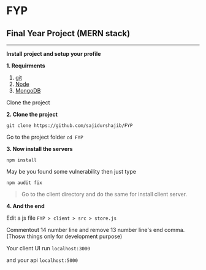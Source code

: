 # FYP
## Final Year Project (MERN stack)

---
**Install project and setup your profile**


**1. Requirments**
1. [git](https://git-scm.com/)
2. [Node](https://nodejs.org/en/)
3. [MongoDB](https://docs.mongodb.com/manual/installation/)

Clone the project

**2. Clone the project**

`git clone https://github.com/sajidurshajib/FYP`

Go to the project folder `cd FYP`

**3. Now install the servers**

`npm install`

May be you found some vulnerability then just type 

`npm audit fix`

> Go to the client directory and do the same for install client server.

**4. And the end**

Edit a js file 
`FYP > client > src > store.js`

Commentout 14 number line and remove 13 number line's end comma. (Thosw things only for development purpose)

Your client UI run `localhost:3000`

and your api `localhost:5000`